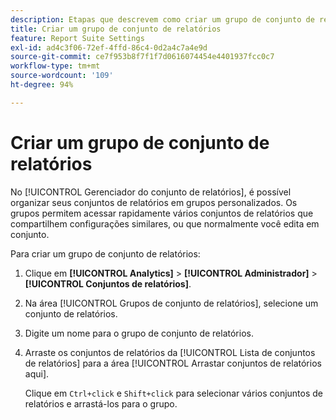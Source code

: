 ```yaml
---
description: Etapas que descrevem como criar um grupo de conjunto de relatórios.
title: Criar um grupo de conjunto de relatórios
feature: Report Suite Settings
exl-id: ad4c3f06-72ef-4ffd-86c4-0d2a4c7a4e9d
source-git-commit: ce7f953b8f7f1f7d0616074454e4401937fcc0c7
workflow-type: tm+mt
source-wordcount: '109'
ht-degree: 94%

---
```


# Criar um grupo de conjunto de relatórios

No [!UICONTROL Gerenciador do conjunto de relatórios], é possível organizar seus conjuntos de relatórios em grupos personalizados. Os grupos permitem acessar rapidamente vários conjuntos de relatórios que compartilhem configurações similares, ou que normalmente você edita em conjunto.

Para criar um grupo de conjunto de relatórios:

1. Clique em **[!UICONTROL Analytics]** > **[!UICONTROL Administrador]** > **[!UICONTROL Conjuntos de relatórios]**.
1. Na área [!UICONTROL Grupos de conjunto de relatórios], selecione um conjunto de relatórios.
1. Digite um nome para o grupo de conjunto de relatórios.
1. Arraste os conjuntos de relatórios da [!UICONTROL Lista de conjuntos de relatórios] para a área [!UICONTROL Arrastar conjuntos de relatórios aqui].

   Clique em `Ctrl+click` e `Shift+click` para selecionar vários conjuntos de relatórios e arrastá-los para o grupo.
